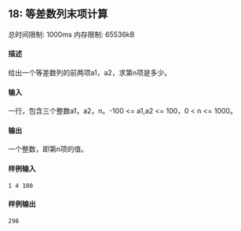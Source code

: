 ﻿## 18: 等差数列末项计算
总时间限制: 1000ms     内存限制: 65536kB

#### 描述

给出一个等差数列的前两项a1，a2，求第n项是多少。

#### 输入

一行，包含三个整数a1，a​2，n。-100 <= a1,a​2 <= 100，0 < n <= 1000。

#### 输出

一个整数，即第n项的值。

#### 样例输入

	1 4 100

#### 样例输出

    298





